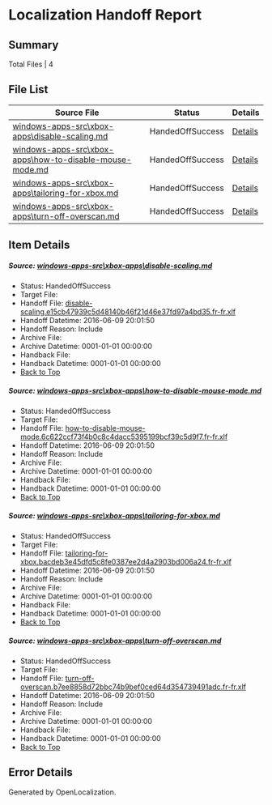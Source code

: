 # <a name='report-top'></a> Localization Handoff Report

## Summary
 Total Files | 4

## File List
 Source File | Status | Details 
 ----------- | ------ | ------- 
 [windows-apps-src\xbox-apps\disable-scaling.md](https://github.com/Microsoft/windows-apps/blob/2fcccb9a045aad268afde615d31f8faa002b8a87/windows-apps-src/xbox-apps/disable-scaling.md) | HandedOffSuccess | [Details](#65416dd2b6c8656078b63c316f3972cda9c792fc3825)
 [windows-apps-src\xbox-apps\how-to-disable-mouse-mode.md](https://github.com/Microsoft/windows-apps/blob/32a875348debac9aec9f5a26bc4e7e0af2a0a5b4/windows-apps-src/xbox-apps/how-to-disable-mouse-mode.md) | HandedOffSuccess | [Details](#ebe1cb10f1ac4c46bb099e05948d79ef45400f853828)
 [windows-apps-src\xbox-apps\tailoring-for-xbox.md](https://github.com/Microsoft/windows-apps/blob/ac633ad082c878a170a6b2fac1b33c87aea773b5/windows-apps-src/xbox-apps/tailoring-for-xbox.md) | HandedOffSuccess | [Details](#e613d86766c0caf999dff529f5d9f2f7b574348f3884)
 [windows-apps-src\xbox-apps\turn-off-overscan.md](https://github.com/Microsoft/windows-apps/blob/32a875348debac9aec9f5a26bc4e7e0af2a0a5b4/windows-apps-src/xbox-apps/turn-off-overscan.md) | HandedOffSuccess | [Details](#abd06e78364ff32cc10d733e33b153b854dbc4673885)

## Item Details
##### <a name='65416dd2b6c8656078b63c316f3972cda9c792fc3825'></a> Source: [windows-apps-src\xbox-apps\disable-scaling.md](https://github.com/Microsoft/windows-apps/blob/2fcccb9a045aad268afde615d31f8faa002b8a87/windows-apps-src/xbox-apps/disable-scaling.md)
* Status: HandedOffSuccess
* Target File: 
* Handoff File: [disable-scaling.e15cb47939c5d48140b46f21d46e37fd97a4bd35.fr-fr.xlf](https://github.com/Microsoft/WDG.handoff/blob/51b45daeb6fe695dba2a985e7f8a25582389d6de/ol-handoff/Microsoft/windows-apps.fr-fr/master/disable-scaling.e15cb47939c5d48140b46f21d46e37fd97a4bd35.fr-fr.xlf)
* Handoff Datetime: 2016-06-09 20:01:50
* Handoff Reason: Include
* Archive File: 
* Archive Datetime: 0001-01-01 00:00:00
* Handback File: 
* Handback Datetime: 0001-01-01 00:00:00
* [Back to Top](#report-top)

##### <a name='ebe1cb10f1ac4c46bb099e05948d79ef45400f853828'></a> Source: [windows-apps-src\xbox-apps\how-to-disable-mouse-mode.md](https://github.com/Microsoft/windows-apps/blob/32a875348debac9aec9f5a26bc4e7e0af2a0a5b4/windows-apps-src/xbox-apps/how-to-disable-mouse-mode.md)
* Status: HandedOffSuccess
* Target File: 
* Handoff File: [how-to-disable-mouse-mode.6c622ccf73f4b0c8c4dacc5395199bcf39c5d9f7.fr-fr.xlf](https://github.com/Microsoft/WDG.handoff/blob/51b45daeb6fe695dba2a985e7f8a25582389d6de/ol-handoff/Microsoft/windows-apps.fr-fr/master/how-to-disable-mouse-mode.6c622ccf73f4b0c8c4dacc5395199bcf39c5d9f7.fr-fr.xlf)
* Handoff Datetime: 2016-06-09 20:01:50
* Handoff Reason: Include
* Archive File: 
* Archive Datetime: 0001-01-01 00:00:00
* Handback File: 
* Handback Datetime: 0001-01-01 00:00:00
* [Back to Top](#report-top)

##### <a name='e613d86766c0caf999dff529f5d9f2f7b574348f3884'></a> Source: [windows-apps-src\xbox-apps\tailoring-for-xbox.md](https://github.com/Microsoft/windows-apps/blob/ac633ad082c878a170a6b2fac1b33c87aea773b5/windows-apps-src/xbox-apps/tailoring-for-xbox.md)
* Status: HandedOffSuccess
* Target File: 
* Handoff File: [tailoring-for-xbox.bacdeb3e45dfd5c8fe0387ee2d4a2903bd006a24.fr-fr.xlf](https://github.com/Microsoft/WDG.handoff/blob/51b45daeb6fe695dba2a985e7f8a25582389d6de/ol-handoff/Microsoft/windows-apps.fr-fr/master/tailoring-for-xbox.bacdeb3e45dfd5c8fe0387ee2d4a2903bd006a24.fr-fr.xlf)
* Handoff Datetime: 2016-06-09 20:01:50
* Handoff Reason: Include
* Archive File: 
* Archive Datetime: 0001-01-01 00:00:00
* Handback File: 
* Handback Datetime: 0001-01-01 00:00:00
* [Back to Top](#report-top)

##### <a name='abd06e78364ff32cc10d733e33b153b854dbc4673885'></a> Source: [windows-apps-src\xbox-apps\turn-off-overscan.md](https://github.com/Microsoft/windows-apps/blob/32a875348debac9aec9f5a26bc4e7e0af2a0a5b4/windows-apps-src/xbox-apps/turn-off-overscan.md)
* Status: HandedOffSuccess
* Target File: 
* Handoff File: [turn-off-overscan.b7ee8858d72bbc74b9bef0ced64d354739491adc.fr-fr.xlf](https://github.com/Microsoft/WDG.handoff/blob/51b45daeb6fe695dba2a985e7f8a25582389d6de/ol-handoff/Microsoft/windows-apps.fr-fr/master/turn-off-overscan.b7ee8858d72bbc74b9bef0ced64d354739491adc.fr-fr.xlf)
* Handoff Datetime: 2016-06-09 20:01:50
* Handoff Reason: Include
* Archive File: 
* Archive Datetime: 0001-01-01 00:00:00
* Handback File: 
* Handback Datetime: 0001-01-01 00:00:00
* [Back to Top](#report-top)


## Error Details

Generated by OpenLocalization.
